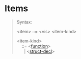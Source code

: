 # Items

> Syntax:
>
> &lt;item&gt; ::= &lt;vis&gt; &lt;item-kind&gt;
>
> &lt;item-kind&gt; \
> &nbsp;&nbsp;&nbsp;     ::= &lt;[function]&gt; \
> &nbsp;&nbsp; &nbsp;&nbsp; | &lt;[struct-decl]&gt;

[function]: functions.md
[struct-decl]: structs.md


